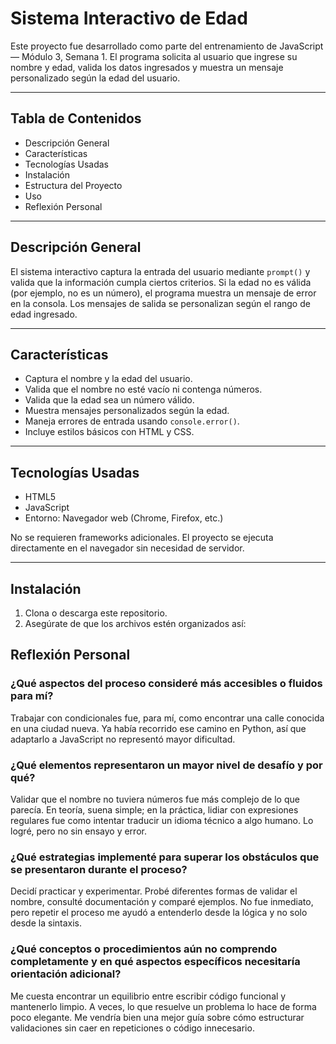 # Sistema Interactivo de Edad

Este proyecto fue desarrollado como parte del entrenamiento de JavaScript — Módulo 3, Semana 1. El programa solicita al usuario que ingrese su nombre y edad, valida los datos ingresados y muestra un mensaje personalizado según la edad del usuario.

---

## Tabla de Contenidos

- Descripción General
- Características
- Tecnologías Usadas
- Instalación
- Estructura del Proyecto
- Uso
- Reflexión Personal

---

## Descripción General

El sistema interactivo captura la entrada del usuario mediante `prompt()` y valida que la información cumpla ciertos criterios. Si la edad no es válida (por ejemplo, no es un número), el programa muestra un mensaje de error en la consola. Los mensajes de salida se personalizan según el rango de edad ingresado.

---

## Características

- Captura el nombre y la edad del usuario.
- Valida que el nombre no esté vacío ni contenga números.
- Valida que la edad sea un número válido.
- Muestra mensajes personalizados según la edad.
- Maneja errores de entrada usando `console.error()`.
- Incluye estilos básicos con HTML y CSS.

---

## Tecnologías Usadas

- HTML5
- JavaScript
- Entorno: Navegador web (Chrome, Firefox, etc.)

No se requieren frameworks adicionales. El proyecto se ejecuta directamente en el navegador sin necesidad de servidor.

---

## Instalación

1. Clona o descarga este repositorio.
2. Asegúrate de que los archivos estén organizados así:
## Reflexión Personal

### ¿Qué aspectos del proceso consideré más accesibles o fluidos para mí?

Trabajar con condicionales fue, para mí, como encontrar una calle conocida en una ciudad nueva. Ya había recorrido ese camino en Python, así que adaptarlo a JavaScript no representó mayor dificultad.

### ¿Qué elementos representaron un mayor nivel de desafío y por qué?

Validar que el nombre no tuviera números fue más complejo de lo que parecía. En teoría, suena simple; en la práctica, lidiar con expresiones regulares fue como intentar traducir un idioma técnico a algo humano. Lo logré, pero no sin ensayo y error.

### ¿Qué estrategias implementé para superar los obstáculos que se presentaron durante el proceso?

Decidí practicar y experimentar. Probé diferentes formas de validar el nombre, consulté documentación y comparé ejemplos. No fue inmediato, pero repetir el proceso me ayudó a entenderlo desde la lógica y no solo desde la sintaxis.

### ¿Qué conceptos o procedimientos aún no comprendo completamente y en qué aspectos específicos necesitaría orientación adicional?

Me cuesta encontrar un equilibrio entre escribir código funcional y mantenerlo limpio. A veces, lo que resuelve un problema lo hace de forma poco elegante. Me vendría bien una mejor guía sobre cómo estructurar validaciones sin caer en repeticiones o código innecesario.

